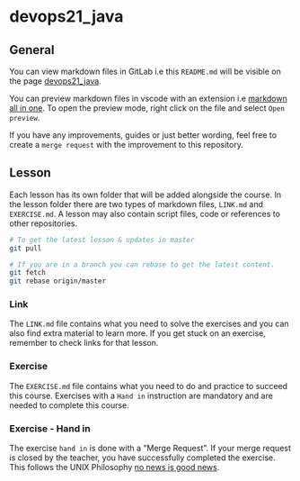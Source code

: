 # devops21_java

## General

You can view markdown files in GitLab i.e this `README.md` will be visible on the page [devops21_java](https://gitlab.com/robert-alfwar/devops21_java).

You can preview markdown files in vscode with an extension i.e [markdown all in one](https://marketplace.visualstudio.com/items?itemName=yzhang.markdown-all-in-one). To open the preview mode, right click on the file and select `Open preview`.

If you have any improvements, guides or just better wording, feel free to create a `merge request` with the improvement to this repository.

## Lesson

Each lesson has its own folder that will be added alongside the course. In the lesson folder there are two types of markdown files, `LINK.md` and `EXERCISE.md`. A lesson may also contain script files, code or references to other repositories.

```bash
# To get the latest lesson & updates in master
git pull

# If you are in a branch you can rebase to get the latest content.
git fetch
git rebase origin/master
```

### Link

The `LINK.md` file contains what you need to solve the exercises and you can also find extra material to learn more. If you get stuck on an exercise, remember to check links for that lesson.

### Exercise

The `EXERCISE.md` file contains what you need to do and practice to succeed this course. Exercises with a `Hand in` instruction are mandatory and are needed to complete this course.

### Exercise - Hand in

The exercise `hand in` is done with a "Merge Request". If your merge request is closed by the teacher, you have successfully completed the exercise. This follows the UNIX Philosophy [no news is good news](https://en.wikipedia.org/wiki/Talk%3AUnix_philosophy#No_news_is_good_news).
